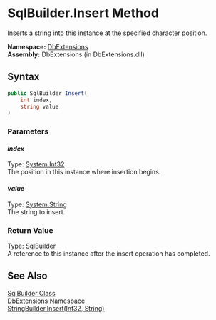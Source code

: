 SqlBuilder.Insert Method
========================
Inserts a string into this instance at the specified character position.

**Namespace:** [DbExtensions][1]  
**Assembly:** DbExtensions (in DbExtensions.dll)

Syntax
------

```csharp
public SqlBuilder Insert(
	int index,
	string value
)
```

### Parameters

#### *index*
Type: [System.Int32][2]  
The position in this instance where insertion begins.

#### *value*
Type: [System.String][3]  
The string to insert.

### Return Value
Type: [SqlBuilder][4]  
A reference to this instance after the insert operation has completed.

See Also
--------
[SqlBuilder Class][4]  
[DbExtensions Namespace][1]  
[StringBuilder.Insert(Int32, String)][5]  

[1]: ../README.md
[2]: http://msdn.microsoft.com/en-us/library/td2s409d
[3]: http://msdn.microsoft.com/en-us/library/s1wwdcbf
[4]: README.md
[5]: http://msdn.microsoft.com/en-us/library/7tyt41s0